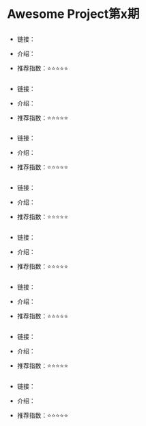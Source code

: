 # Awesome Project第x期

## 

### 

- 链接：
  
- 介绍：​​

- 推荐指数：⭐️⭐️⭐️⭐️⭐️

### 

- 链接：
  
- 介绍：​​

- 推荐指数：⭐️⭐️⭐️⭐️⭐️

### 

- 链接：
  
- 介绍：​​

- 推荐指数：⭐️⭐️⭐️⭐️⭐️

### 

- 链接：
  
- 介绍：​​

- 推荐指数：⭐️⭐️⭐️⭐️⭐️

### 

- 链接：
  
- 介绍：​​

- 推荐指数：⭐️⭐️⭐️⭐️⭐️

### 

- 链接：
  
- 介绍：​​

- 推荐指数：⭐️⭐️⭐️⭐️⭐️

### 

- 链接：
  
- 介绍：​​

- 推荐指数：⭐️⭐️⭐️⭐️⭐️

### 

- 链接：
  
- 介绍：​​

- 推荐指数：⭐️⭐️⭐️⭐️⭐️